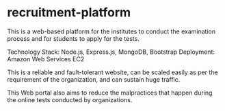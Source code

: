 # recruitment-platform
This is a web-based platform for the institutes to conduct the examination process and for students to apply for the tests.

Technology Stack: Node.js, Express.js, MongoDB, Bootstrap Deployment: Amazon Web Services EC2

This is a reliable and fault-tolerant website, can be scaled easily as per the requirement of the organization, and can sustain huge traffic.

This Web portal also aims to reduce the malpractices that happen during the online tests conducted by organizations.
